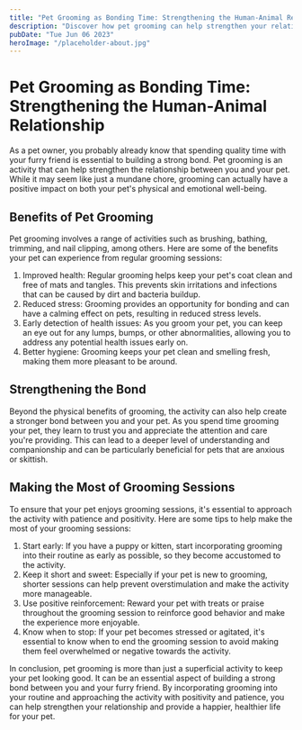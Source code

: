 ```yaml
---
title: "Pet Grooming as Bonding Time: Strengthening the Human-Animal Relationship"
description: "Discover how pet grooming can help strengthen your relationship with your furry friend. Learn about the benefits of grooming and how it can improve the bond between you and your pet."
pubDate: "Tue Jun 06 2023"
heroImage: "/placeholder-about.jpg"
---
```


# Pet Grooming as Bonding Time: Strengthening the Human-Animal Relationship

As a pet owner, you probably already know that spending quality time with your furry friend is essential to building a strong bond. Pet grooming is an activity that can help strengthen the relationship between you and your pet. While it may seem like just a mundane chore, grooming can actually have a positive impact on both your pet&#39;s physical and emotional well-being.

## Benefits of Pet Grooming

Pet grooming involves a range of activities such as brushing, bathing, trimming, and nail clipping, among others. Here are some of the benefits your pet can experience from regular grooming sessions:

1. Improved health: Regular grooming helps keep your pet&#39;s coat clean and free of mats and tangles. This prevents skin irritations and infections that can be caused by dirt and bacteria buildup.
2. Reduced stress: Grooming provides an opportunity for bonding and can have a calming effect on pets, resulting in reduced stress levels.
3. Early detection of health issues: As you groom your pet, you can keep an eye out for any lumps, bumps, or other abnormalities, allowing you to address any potential health issues early on.
4. Better hygiene: Grooming keeps your pet clean and smelling fresh, making them more pleasant to be around.

## Strengthening the Bond

Beyond the physical benefits of grooming, the activity can also help create a stronger bond between you and your pet. As you spend time grooming your pet, they learn to trust you and appreciate the attention and care you&#39;re providing. This can lead to a deeper level of understanding and companionship and can be particularly beneficial for pets that are anxious or skittish.

## Making the Most of Grooming Sessions

To ensure that your pet enjoys grooming sessions, it&#39;s essential to approach the activity with patience and positivity. Here are some tips to help make the most of your grooming sessions:

1. Start early: If you have a puppy or kitten, start incorporating grooming into their routine as early as possible, so they become accustomed to the activity.
2. Keep it short and sweet: Especially if your pet is new to grooming, shorter sessions can help prevent overstimulation and make the activity more manageable.
3. Use positive reinforcement: Reward your pet with treats or praise throughout the grooming session to reinforce good behavior and make the experience more enjoyable.
4. Know when to stop: If your pet becomes stressed or agitated, it&#39;s essential to know when to end the grooming session to avoid making them feel overwhelmed or negative towards the activity.

In conclusion, pet grooming is more than just a superficial activity to keep your pet looking good. It can be an essential aspect of building a strong bond between you and your furry friend. By incorporating grooming into your routine and approaching the activity with positivity and patience, you can help strengthen your relationship and provide a happier, healthier life for your pet.